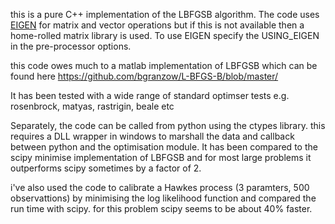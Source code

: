 this is a pure C++ implementation of the LBFGSB algorithm. The code uses [EIGEN](https://eigen.tuxfamily.org/index.php?title=Main_Page) for matrix and vector
operations but if this is not available then a home-rolled matrix library is used. To use EIGEN specify
the USING_EIGEN in the pre-processor options. 

this code owes much to a matlab implementation of LBFGSB which can be found here 
https://github.com/bgranzow/L-BFGS-B/blob/master/

It has been tested with a wide range of standard optimser tests e.g. rosenbrock, matyas, rastrigin, beale etc

Separately, the code can be called from python using the ctypes library. this requires a DLL wrapper in windows 
to marshall the data and callback between python and the optimisation module. It has been compared to the scipy minimise 
implementation of LBFGSB and for most large problems it outperforms scipy sometimes by a factor of 2. 

i've also used the code to calibrate a Hawkes process (3 paramters, 500 observattions) by minimising the log likelihood function and compared
the run time with scipy. for this problem scipy seems to be about 40% faster.
